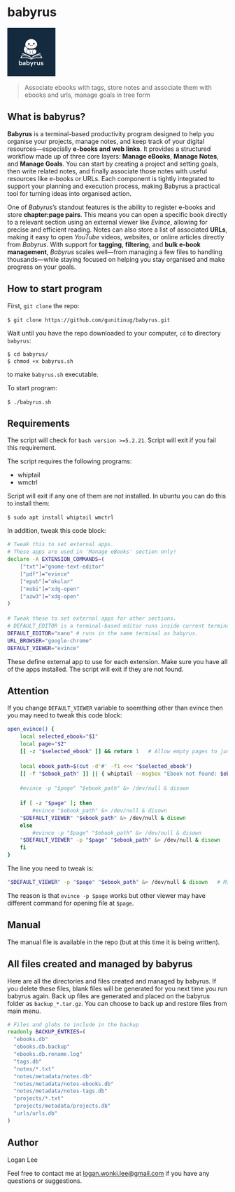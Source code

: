 # babyrus
<img src="./babyrus.jpeg" height=110>

> Associate ebooks with tags, store notes and associate them with ebooks and urls, manage goals in tree form

## What is babyrus?
**Babyrus** is a terminal-based productivity program designed to help you organise your projects, manage notes, and keep track of your digital resources—especially **e-books and web links**. It provides a structured workflow made up of three core layers: **Manage eBooks**, **Manage Notes**, and **Manage Goals**. You can start by creating a project and setting goals, then write related notes, and finally associate those notes with useful resources like e-books or URLs. Each component is tightly integrated to support your planning and execution process, making Babyrus a practical tool for turning ideas into organised action.

One of *Babyrus*’s standout features is the ability to register e-books and store **chapter:page pairs**. This means you can open a specific book directly to a relevant section using an external viewer like *Evince*, allowing for precise and efficient reading. Notes can also store a list of associated **URLs**, making it easy to open *YouTube* videos, websites, or online articles directly from *Babyrus*. With support for **tagging**, **filtering**, and **bulk e-book management**, *Babyrus* scales well—from managing a few files to handling thousands—while staying focused on helping you stay organised and make progress on your goals.

## How to start program
First, `git clone` the repo:

`$ git clone https://github.com/gunitinug/babyrus.git`

Wait until you have the repo downloaded to your computer, `cd` to directory `babyrus`:

```
$ cd babyrus/
$ chmod +x babyrus.sh
```

to make `babyrus.sh` executable.

To start program:

`$ ./babyrus.sh`

## Requirements

The script will check for `bash version >=5.2.21`. Script will exit if you fail this requirement.

The script requires the following programs:
- whiptail
- wmctrl

Script will exit if any one of them are not installed. In ubuntu you can do this to install them:

`$ sudo apt install whiptail wmctrl`

In addition, tweak this code block:

```bash
# Tweak this to set external apps.
# These apps are used in 'Manage eBooks' section only!
declare -A EXTENSION_COMMANDS=(
    ["txt"]="gnome-text-editor"
    ["pdf"]="evince"
    ["epub"]="okular"
    ["mobi"]="xdg-open"
    ["azw3"]="xdg-open"
)

# Tweak these to set external apps for other sections.
# DEFAULT_EDITOR is a terminal-based editor runs inside current terminal.
DEFAULT_EDITOR="nano" # runs in the same terminal as babyrus.
URL_BROWSER="google-chrome"
DEFAULT_VIEWER="evince"
```

These define external app to use for each extension. Make sure you have all of the apps installed. The script will exit if they are not found.

## Attention
If you change `DEFAULT_VIEWER` variable to soemthing other than evince then you may need to tweak this code block:

```bash
open_evince() {
    local selected_ebook="$1"
    local page="$2"
    [[ -z "$selected_ebook" ]] && return 1   # Allow empty pages to just open the document.

    local ebook_path=$(cut -d'#' -f1 <<< "$selected_ebook")
    [[ -f "$ebook_path" ]] || { whiptail --msgbox "Ebook not found: $ebook_path" 20 80; return 1; }

    #evince -p "$page" "$ebook_path" &> /dev/null & disown

    if [ -z "$page" ]; then
        #evince "$ebook_path" &> /dev/null & disown
	"$DEFAULT_VIEWER" "$ebook_path" &> /dev/null & disown
    else
        #evince -p "$page" "$ebook_path" &> /dev/null & disown
	"$DEFAULT_VIEWER" -p "$page" "$ebook_path" &> /dev/null & disown   # Might need to tweak this line.
    fi
}
```

The line you need to tweak is:

```bash
"$DEFAULT_VIEWER" -p "$page" "$ebook_path" &> /dev/null & disown   # Might need to tweak this line.
```

The reason is that `evince -p $page` works but other viewer may have different command for opening file at `$page`.

## Manual
The manual file is available in the repo (but at this time it is being written).

## All files created and managed by babyrus
Here are all the directories and files created and managed by babyrus. If you delete these files, blank files will be generated for you next time you run babyrus again. Back up files are generated and placed on the babyrus folder as `backup_*.tar.gz`. You can choose to back up and restore files from main menu.

```bash
# Files and globs to include in the backup
readonly BACKUP_ENTRIES=(
  "ebooks.db"
  "ebooks.db.backup"
  "ebooks.db.rename.log"
  "tags.db"
  "notes/*.txt"
  "notes/metadata/notes.db"
  "notes/metadata/notes-ebooks.db"
  "notes/metadata/notes-tags.db"
  "projects/*.txt"
  "projects/metadata/projects.db"
  "urls/urls.db"
)
```

## Author
Logan Lee

Feel free to contact me at [logan.wonki.lee@gmail.com](mailto:logan.wonki.lee@gmail.com) if you have any questions or suggestions.
